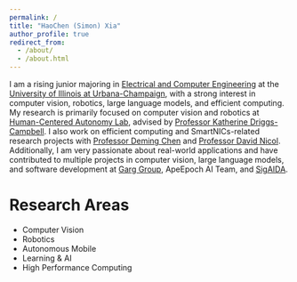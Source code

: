```yaml
---
permalink: /
title: "HaoChen (Simon) Xia"
author_profile: true
redirect_from: 
  - /about/
  - /about.html
---
```


I am a rising junior majoring in [Electrical and Computer Engineering](https://ece.illinois.edu/) at the [University of Illinois at Urbana-Champaign](https://illinois.edu/), with a strong interest in computer vision, robotics, large language models, and efficient computing. My research is primarily focused on computer vision and robotics at [Human-Centered Autonomy Lab](https://thehcalab.web.illinois.edu/), advised by [Professor Katherine Driggs-Campbell](https://krdc.web.illinois.edu/). I also work on efficient computing and SmartNICs-related research projects with [Professor Deming Chen](https://dchen.ece.illinois.edu/) and [Professor David Nicol](https://dmnicol.web.engr.illinois.edu/). Additionally, I am very passionate about real-world applications and have contributed to multiple projects in computer vision, large language models, and software development at [Garg Group](https://garg.cee.illinois.edu/), ApeEpoch AI Team, and [SigAIDA](https://www.acm.illinois.edu/).

Research Areas
======
* Computer Vision
* Robotics
* Autonomous Mobile
* Learning & AI
* High Performance Computing

